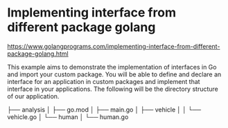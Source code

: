 # Implementing interface from different package golang

https://www.golangprograms.com/implementing-interface-from-different-package-golang.html


This example aims to demonstrate the implementation of interfaces in Go and import your custom package. You will be able to define and declare an interface for an application in custom packages and implement that interface in your applications.
The following will be the directory structure of our application.

├── analysis
│   ├── go.mod
│   ├── main.go
│   ├── vehicle
│   │   └── vehicle.go
│   └── human
│       └── human.go
